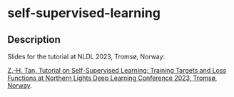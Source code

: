 # self-supervised-learning

## Description
Slides for the tutorial at NLDL 2023, Tromsø, Norway:

[Z.-H. Tan, Tutorial on Self-Supervised Learning: Training Targets and Loss Functions at Northern Lights Deep Learning Conference 2023, Tromsø, Norway](https://github.com/zhenghuatan/self-supervised-learning/blob/main/20230109_NLDL_Tutorial_Tan.pdf).
